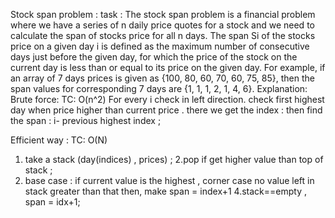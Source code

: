 Stock span problem :
task : The stock span problem is a financial problem where we have a series of n daily price quotes for a stock and we need to calculate the span of stocks price for all n days. 
The span Si of the stocks price on a given day i is defined as the maximum number of consecutive days just before the given day, for which the price of the stock on the current day is less than or equal to its price on the given day.
For example, if an array of 7 days prices is given as {100, 80, 60, 70, 60, 75, 85}, then the span values for corresponding 7 days are {1, 1, 1, 2, 1, 4, 6}.
Explanation:
Brute force:   TC: O(n^2)
 For every i check in left direction. check first highest day when price higher than current price .
there we get the index : 
then find the span : i- previous highest index ;

Efficient way : TC: O(N)
1. take a stack (day(indices)  , prices) ;
2.pop if get higher value than top of stack ;
3. base case : if current value is the highest , corner case no value left in stack greater than that then, make
 span = index+1
4.stack==empty , span = idx+1;
